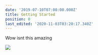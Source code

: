 ```yaml
---
date: '2019-07-10T07:00:00.000Z'
title: Getting Started
position: 0
last_edited: '2020-11-03T03:20:17.340Z'
---
```

Wow isnt this amazing

![](/images/notebook.jpg)